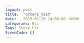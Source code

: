 ```yaml
---
layout: post
title:  "others_test"
date:   2023-02-26 14:00:00 +0000
categories: Etc
Tags: Story Etc
SceneCode: []
---
```

